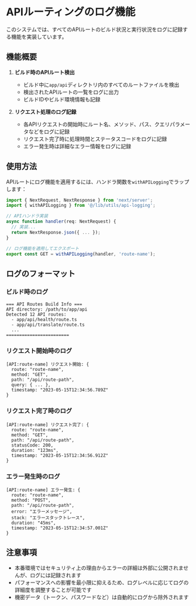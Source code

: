 # APIルーティングのログ機能

このシステムでは、すべてのAPIルートのビルド状況と実行状況をログに記録する機能を実装しています。

## 機能概要

1. **ビルド時のAPIルート検出**
   - ビルド中に`app/api`ディレクトリ内のすべてのルートファイルを検出
   - 検出されたAPIルートの一覧をログに出力
   - ビルドIDやビルド環境情報も記録

2. **リクエスト処理のログ記録**
   - 各APIリクエストの開始時にルート名、メソッド、パス、クエリパラメータなどをログに記録
   - リクエスト完了時に処理時間とステータスコードをログに記録
   - エラー発生時は詳細なエラー情報をログに記録

## 使用方法

APIルートにログ機能を適用するには、ハンドラ関数を`withAPILogging`でラップします：

```typescript
import { NextRequest, NextResponse } from 'next/server';
import { withAPILogging } from '@/lib/utils/api-logging';

// APIハンドラ実装
async function handler(req: NextRequest) {
  // 実装...
  return NextResponse.json({ ... });
}

// ログ機能を適用してエクスポート
export const GET = withAPILogging(handler, 'route-name');
```

## ログのフォーマット

### ビルド時のログ
```
=== API Routes Build Info ===
API directory: /path/to/app/api
Detected 12 API routes:
  - app/api/health/route.ts
  - app/api/translate/route.ts
  ...
========================
```

### リクエスト開始時のログ
```
[API:route-name] リクエスト開始: {
  route: "route-name",
  method: "GET",
  path: "/api/route-path",
  query: { ... },
  timestamp: "2023-05-15T12:34:56.789Z"
}
```

### リクエスト完了時のログ
```
[API:route-name] リクエスト完了: {
  route: "route-name",
  method: "GET",
  path: "/api/route-path",
  statusCode: 200,
  duration: "123ms",
  timestamp: "2023-05-15T12:34:56.912Z"
}
```

### エラー発生時のログ
```
[API:route-name] エラー発生: {
  route: "route-name",
  method: "POST",
  path: "/api/route-path",
  error: "エラーメッセージ",
  stack: "エラースタックトレース",
  duration: "45ms",
  timestamp: "2023-05-15T12:34:57.001Z"
}
```

## 注意事項

- 本番環境ではセキュリティ上の理由からエラーの詳細は外部に公開されませんが、ログには記録されます
- パフォーマンスへの影響を最小限に抑えるため、ログレベルに応じてログの詳細度を調整することが可能です
- 機密データ（トークン、パスワードなど）は自動的にログから除外されます 